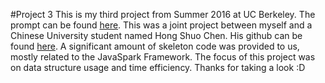 #Project 3
This is my third project from Summer 2016 at UC Berkeley.  The prompt can be found <a href = "http://www.cs61bl.org/su16/materials/proj/proj3/proj3.html">here</a>.
This was a joint project between myself and a Chinese University student named Hong Shuo Chen.  His github
can be found <a href = "https://github.com/max2468tw">here</a>.  A significant amount of skeleton code was provided to us,
mostly related to the JavaSpark Framework.  The focus of this project was on data structure usage and time efficiency.
Thanks for taking a look :D
